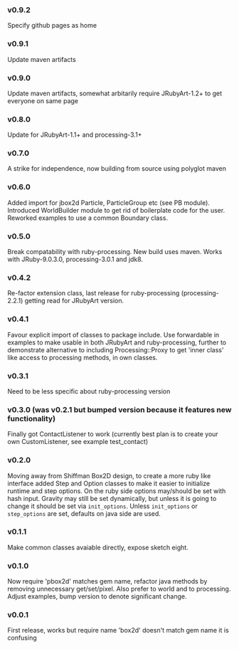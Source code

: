 ### v0.9.2

Specify github pages as home

### v0.9.1

Update maven artifacts
### v0.9.0

Update maven artifacts, somewhat arbitarily require JRubyArt-1.2+ to get everyone on same page

### v0.8.0 
Update for JRubyArt-1.1+ and processing-3.1+

### v0.7.0 

A strike for independence, now building from source using polyglot maven

### v0.6.0

Added import for jbox2d Particle, ParticleGroup etc (see PB module).  Introduced WorldBuilder module to get rid of boilerplate code for the user. Reworked examples to use a common Boundary class.

### v0.5.0

Break compatability with ruby-processing. New build uses maven. Works with JRuby-9.0.3.0, processing-3.0.1 and jdk8.


### v0.4.2

Re-factor extension class, last release for ruby-processing (processing-2.2.1) getting read for JRubyArt version.

### v0.4.1

Favour explicit import of classes to package include.  Use forwardable in examples to make usable in both JRubyArt and ruby-processing, further to demonstrate alternative to including Processing::Proxy to get 'inner class' like access to processing methods, in own classes.

### v0.3.1

Need to be less specific about ruby-processing version

### v0.3.0 (was v0.2.1 but bumped version because it features new functionality)

Finally got ContactListener to work (currently best plan is to create your own CustomListener, see example test_contact)

### v0.2.0

Moving away from Shiffman Box2D design, to create a more ruby like interface added Step and Option classes to make it easier to initialize runtime and step options. On the ruby side options may/should be set with hash input. Gravity may still be set dynamically, but unless it is going to change it should be set via `init_options`. Unless `init_options` or `step_options` are set, defaults on java side are used.

### v0.1.1

Make common classes avaiable directly, expose sketch eight.

### v0.1.0

Now require 'pbox2d' matches gem name, refactor java methods by removing unnecessary get/set/pixel. Also prefer to world and to processing. Adjust examples, bump version to denote significant change.


### v0.0.1

First release, works but require name 'box2d' doesn't match gem name it is confusing
